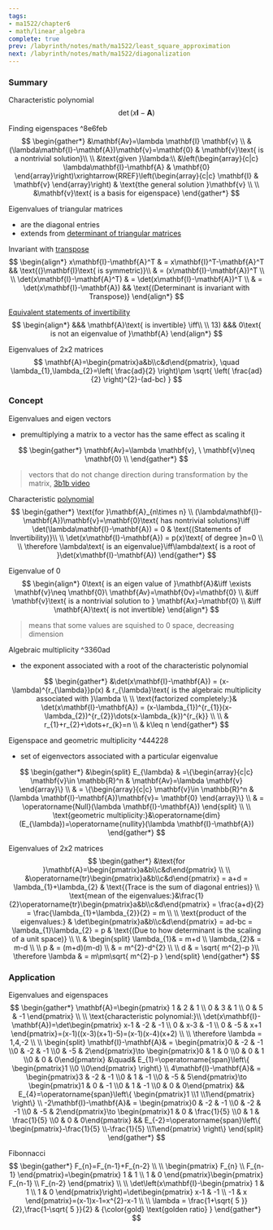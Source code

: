 ```yaml
---
tags:
- ma1522/chapter6
- math/linear_algebra
complete: true
prev: /labyrinth/notes/math/ma1522/least_square_approximation
next: /labyrinth/notes/math/ma1522/diagonalization
---
```


   

### Summary
Characteristic polynomial
$$
\det(x\mathbf{I}-\mathbf{A})
$$

Finding eigenspaces ^8e6feb
$$
\begin{gather*}
&\mathbf{Av}=\lambda \mathbf{I} \mathbf{v} \\
&(\lambda\mathbf{I}-\mathbf{A})\mathbf{v}=\mathbf{0} & \mathbf{v}\text{ is a nontrivial solution}\\
\\
&\text{given }\lambda:\\
&\left(\begin{array}{c|c} \lambda\mathbf{I}-\mathbf{A} & \mathbf{0} \end{array}\right)\xrightarrow{RREF}\left(\begin{array}{c|c} \mathbf{I} & \mathbf{v} \end{array}\right) & \text{the general solution }\mathbf{v} \\
\\
&\mathbf{v}\text{ is a basis for eigenspace}
\end{gather*}
$$

Eigenvalues of triangular matrices
- are the diagonal entries
- extends from [determinant of triangular matrices](/labyrinth/notes/math/ma1522/determinants#^2adce5)

Invariant with [transpose](/labyrinth/notes/math/ma1522/matrix_transpose)
$$
\begin{align*}
 x\mathbf{I}-\mathbf{A}^T & = x\mathbf{I}^T-\mathbf{A}^T && \text{(}\mathbf{I}\text{ is symmetric)}\\
& = (x\mathbf{I}-\mathbf{A})^T \\
\\
\det(x\mathbf{I}-\mathbf{A}^T) & = \det(x\mathbf{I}-\mathbf{A})^T \\
& = \det(x\mathbf{I}-\mathbf{A}) && \text{(Determinant is invariant with Transpose)}
\end{align*}
$$

[Equivalent statements of invertibility](/labyrinth/notes/math/ma1522/inverse_of_square_matrices#^468393)
$$
\begin{align*}
&&& \mathbf{A}\text{ is invertible} \iff\\
\\
13) &&& 0\text{ is not an eigenvalue of }\mathbf{A}
\end{align*}
$$

Eigenvalues of 2x2 matrices
$$
\mathbf{A}=\begin{pmatrix}a&b\\c&d\end{pmatrix}, \quad  \lambda_{1},\lambda_{2}=\left( \frac{ad}{2} \right)\pm \sqrt{ \left( \frac{ad}{2} \right)^{2}-(ad-bc) }
$$

### Concept
Eigenvalues and eigen vectors
- premultiplying a matrix to a vector has the same effect as scaling it

$$
\begin{gather*}
\mathbf{Av}=\lambda \mathbf{v}, \ \mathbf{v}\neq \mathbf{0} \\
\end{gather*}
$$
> vectors that do not change direction during transformation by the matrix, [3b1b video](https://www.youtube.com/watch?v=PFDu9oVAE-g&t=1005s)

Characteristic [polynomial](/labyrinth/notes/math/ma1521/polynomials)
$$
\begin{gather*}
\text{for }\mathbf{A}_{n\times n} \\
(\lambda\mathbf{I}-\mathbf{A})\mathbf{v}=\mathbf{0}\text{ has nontrivial solutions}\iff \det(\lambda\mathbf{I}-\mathbf{A}) = 0 & \text{(Statements of Invertibility)}\\
\\
\det(x\mathbf{I}-\mathbf{A}) = p(x)\text{ of degree }n=0 \\
\\
\therefore \lambda\text{ is an eigenvalue}\iff\lambda\text{ is a root of }\det(x\mathbf{I}-\mathbf{A})
\end{gather*}
$$

Eigenvalue of 0
$$
\begin{align*}
0\text{ is an eigen value of }\mathbf{A}&\iff \exists \mathbf{v}\neq \mathbf{0}\ \mathbf{Av}=\mathbf{0v}=\mathbf{0} \\
&\iff \mathbf{v}\text{ is a nontrivial solution to } \mathbf{Ax}=\mathbf{0} \\
&\iff \mathbf{A}\text{ is not invertible}
\end{align*}
$$
> means that some values are squished to 0 space, decreasing dimension

Algebraic multiplicity ^3360ad
- the exponent associated with a root of the characteristic polynomial

$$
\begin{gather*}
&\det(x\mathbf{I}-\mathbf{A}) = (x-\lambda)^{r_{\lambda}}p(x) & r_{\lambda}\text{ is the algebraic multiplicity associated with }\lambda \\
\\
\text{factorized completely:}& \det(x\mathbf{I}-\mathbf{A}) = (x-\lambda_{1})^{r_{1}}(x-\lambda_{2})^{r_{2}}\dots(x-\lambda_{k})^{r_{k}} \\
\\
& r_{1}+r_{2}+\dots+r_{k}=n \\
& k\leq n
\end{gather*}
$$

Eigenspace and geometric multiplicity ^444228
- set of eigenvectors associated with a particular eigenvalue

$$
\begin{gather*}
&\begin{split}
E_{\lambda} & =\{\begin{array}{c|c} \mathbf{v}\in \mathbb{R}^n & \mathbf{Av}=\lambda \mathbf{v} \end{array}\} \\
& = \{\begin{array}{c|c} \mathbf{v}\in \mathbb{R}^n & (\lambda \mathbf{I}-\mathbf{A})\mathbf{v}= \mathbf{0} \end{array}\} \\
& = \operatorname{Null}(\lambda \mathbf{I}-\mathbf{A})
\end{split} \\
\\
\text{geometric multiplicity:}&\operatorname{dim}(E_{\lambda})=\operatorname{nullity}(\lambda \mathbf{I}-\mathbf{A}) 
\end{gather*}
$$

Eigenvalues of 2x2 matrices
$$
\begin{gather*}
&\text{for }\mathbf{A}=\begin{pmatrix}a&b\\c&d\end{pmatrix} \\
\\
&\operatorname{tr}\begin{pmatrix}a&b\\c&d\end{pmatrix} = a+d = \lambda_{1}+\lambda_{2} & \text{(Trace is the sum of diagonal entries)} \\
\text{mean of the eigenvalues:}&\frac{1}{2}\operatorname{tr}\begin{pmatrix}a&b\\c&d\end{pmatrix} = \frac{a+d}{2} = \frac{\lambda_{1}+\lambda_{2}}{2} = m \\
\\
\text{product of the eigenvalues:} & \det\begin{pmatrix}a&b\\c&d\end{pmatrix} = ad-bc = \lambda_{1}\lambda_{2} = p & \text{(Due to how determinant is the scaling of a unit space)} \\
\\
& \begin{split}
\lambda_{1}& = m+d \\
\lambda_{2}& = m-d \\
\\
p & = (m+d)(m-d) \\
& = m^{2}-d^{2} \\
\\
d & = \sqrt{ m^{2}-p }\\
\therefore \lambda & = m\pm\sqrt{ m^{2}-p }
\end{split}
\end{gather*}
$$

### Application
Eigenvalues and eigenspaces
$$
\begin{gather*}
\mathbf{A}=\begin{pmatrix}
1 & 2 & 1 \\
0 & 3 & 1 \\
0 & 5 & -1
\end{pmatrix} \\
\\
\text{characteristic polynomial:}\\
\det(x\mathbf{I}-\mathbf{A})=\det\begin{pmatrix}
x-1 & -2 & -1 \\
0 & x-3 & -1 \\
0 & -5 & x+1
\end{pmatrix}=(x-1)((x-3)(x+1)-5)=(x-1)(x-4)(x+2) \\
\\
\therefore \lambda = 1,4,-2 \\
\\
\begin{split}
\mathbf{I}-\mathbf{A}& = \begin{pmatrix}0 & -2 & -1 \\0 & -2 & -1 \\0 & -5 & 2\end{pmatrix}\to \begin{pmatrix}0 & 1 & 0 \\0 & 0 & 1 \\0 & 0 & 0\end{pmatrix} &\quad& E_{1}=\operatorname{span}\left\{ \begin{pmatrix}1 \\0 \\0\end{pmatrix} \right\} \\
4\mathbf{I}-\mathbf{A}& = \begin{pmatrix}3 & -2 & -1 \\0 & 1 & -1 \\0 & -5 & 5\end{pmatrix}\to \begin{pmatrix}1 & 0 & -1 \\0 & 1 & -1 \\0 & 0 & 0\end{pmatrix} && E_{4}=\operatorname{span}\left\{ \begin{pmatrix}1 \\1 \\1\end{pmatrix} \right\} \\
-2\mathbf{I}-\mathbf{A}& = \begin{pmatrix}0 & -2 & -1 \\0 & -2 & -1 \\0 & -5 & 2\end{pmatrix}\to \begin{pmatrix}1 & 0 & \frac{1}{5} \\0 & 1 & \frac{1}{5} \\0 & 0 & 0\end{pmatrix} && E_{-2}=\operatorname{span}\left\{ \begin{pmatrix}-\frac{1}{5} \\-\frac{1}{5} \\1\end{pmatrix} \right\}
\end{split}
\end{gather*}
$$

Fibonnacci
$$
\begin{gather*}
F_{n}=F_{n-1}+F_{n-2} \\
\\
\begin{pmatrix}
F_{n} \\
F_{n-1}
\end{pmatrix}=\begin{pmatrix}
1 & 1 \\
1 & 0 
\end{pmatrix}\begin{pmatrix}
F_{n-1} \\
F_{n-2}
\end{pmatrix} \\
\\
\det\left(x\mathbf{I}-\begin{pmatrix}
1 & 1 \\
1 & 0 
\end{pmatrix}\right)=\det\begin{pmatrix}
x-1 & -1 \\
-1 & x 
\end{pmatrix}=(x-1)x-1=x^{2}-x-1 \\
\\
\lambda = \frac{1+\sqrt{ 5 }}{2},\frac{1-\sqrt{ 5 }}{2} & {\color{gold} \text{golden ratio} }
\end{gather*}
$$